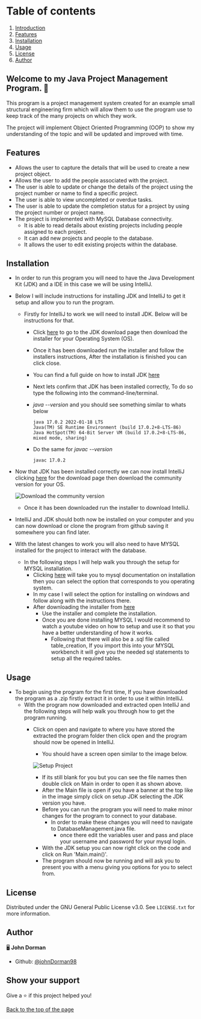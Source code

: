 <a id="toc"></a>
# Table of contents
 1. [Introduction](#introduction)
 2. [Features](#features)
 3. [Installation](#installation)
 4. [Usage](#usage)
 5. [License](#license)
 6. [Author](#author)

<a id="introduction"></a>
## Welcome to my Java Project Management Program. 👋 

 This program is a project management system created for an example small structural engineering firm which will allow them to use the program use to keep track of the many projects on which they work.

 The project will implement Object Oriented Programming (OOP) to show my understanding of the topic and will be updated and improved with time.
 
<a name="features"></a>
## Features 
 
 * Allows the user to capture the details that will be used to create a new project object.
 * Allows the user to add the people associated with the project.
 * The user is able to update or change the details of the project using the project number or name to find a specific project.
 * The user is able to view uncompleted or overdue tasks.
 * The user is able to update the completion status for a project by using the project number or project name.
 * The project is implemented with MySQL Database connectivity.
   * It is able to read details about existing projects including people assigned to each project.
   * It can add new projects and people to the database.
   * It allows the user to edit existing projects within the database.

<a name="installation"></a>
## Installation 

 * In order to run this program you will need to have the Java Development Kit (JDK) and a IDE in this case we will be using IntelliJ.
 * Below I will include instructions for installing JDK and IntelliJ to get it setup and allow you to run the program.
   * Firstly for IntelliJ to work we will need to install JDK. Below will be instructions for that.
     * Click [here](https://www.oracle.com/java/technologies/downloads/) to go to the JDK download page then download the installer for your Operating System (OS).
     * Once it has been downloaded run the installer and follow the installers instructions, After the installation is finished you can click close.
     * You can find a full guide on how to install JDK [here](https://docs.oracle.com/en/java/javase/17/install/overview-jdk-installation.html#GUID-8677A77F-231A-40F7-98B9-1FD0B48C346A__INSTALLINGTHEJDKANDJREONMICROSOFTWI-E04E8B17)
     * Next lets confirm that JDK has been installed correctly, To do so type the following into the command-line/terminal.
     * *java --version* and you should see something similar to whats below
     
       ```
       java 17.0.2 2022-01-18 LTS
       Java(TM) SE Runtime Environment (build 17.0.2+8-LTS-86)
       Java HotSpot(TM) 64-Bit Server VM (build 17.0.2+8-LTS-86, mixed mode, sharing)
       ```
     * Do the same for *javac --version*
     
       ```
       javac 17.0.2
       ```
       
  * Now that JDK has been installed correctly we can now install IntelliJ clicking [here](https://www.jetbrains.com/idea/download/?fromIDE=#section=windows) for the download page then download the community version for your OS.
  
    ![Download the community version](https://www.jetbrains.com/idea/download/?fromIDE=#section=windows)
    
    * Once it has been downloaded run the installer to download IntelliJ.
  
  * IntelliJ and JDK should both now be installed on your computer and you can now download or clone the program from github saving it somewhere you can find later.

  * With the latest changes to work you will also need to have MYSQL installed for the project to interact with the database.
    * In the following steps I will help walk you through the setup for MYSQL installation.
      * Clicking [here](https://dev.mysql.com/doc/refman/8.0/en/installing.html) will take you to mysql documentation on installation then you can select the option that corresponds to you operating system.
      * In my case I will select the option for installing on windows and follow along with the instructions there.
      * After downloading the installer from [here](https://dev.mysql.com/downloads/mysql/)
        * Use the installer and complete the installation.
        * Once you are done installing MYSQL I would recommend to watch a youtube video on how to setup and use it so that you have a better understanding of how it works.
          * Following that there will also be a .sql file called table_creation, If you import this into your MYSQL workbench it will give you the needed sql statements to setup all the required tables.
    
<a name="usage"></a>
## Usage  
 * To begin using the program for the first time, If you have downloaded the program as a .zip firstly extract it in order to use it within IntelliJ.
   * With the program now downloaded and extracted open IntelliJ and the following steps will help walk you through how to get the program running.
     * Click on open and navigate to where you have stored the extracted the program folder then click open and the program should now be opened in IntelliJ.
       * You should have a screen open similar to the image below.
       
       ![Setup Project](https://user-images.githubusercontent.com/98963869/168249022-d387d73f-3aa1-4b9f-80e3-f984c5c6edd8.png)
       
       * If its still blank for you but you can see the file names then double click on Main in order to open it as shown above.
       * After the Main file is open if you have a banner at the top like in the image simply click on setup JDK selecting the JDK version you have.
       * Before you can run the program you will need to make minor changes for the program to connect to your database.
         * In order to make these changes you will need to navigate to DatabaseManagement.java file.
           * once there edit the variables user and pass and place your username and password for your mysql login.
       * With the JDK setup you can now right click on the code and click on Run 'Main.main()'.
       * The program should now be running and will ask you to present you with a menu giving you options for you to select from.

<a name="license"></a>
## License 

Distributed under the GNU General Public License v3.0. See `LICENSE.txt` for more information.

<a name="author"></a>
## Author 

🖥️ **John Dorman**

* Github: [@johnDorman98](https://github.com/johnDorman98)

## Show your support

Give a ⭐️ if this project helped you!

[Back to the top of the page](#table-of-contents)
